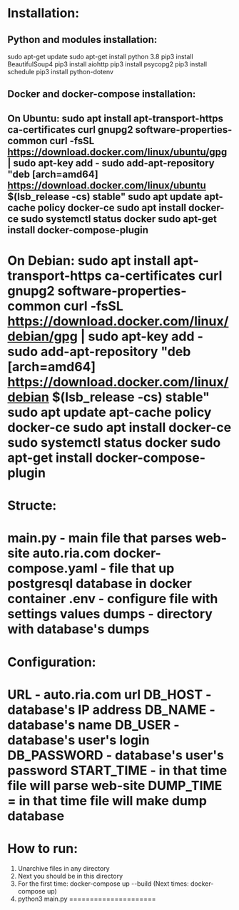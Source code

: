 Installation:
=====================
Python and modules installation:
---
sudo apt-get update
sudo apt-get install python 3.8
pip3 install BeautifulSoup4
pip3 install aiohttp
pip3 install psycopg2
pip3 install schedule
pip3 install python-dotenv


Docker and docker-compose installation:
---
On Ubuntu:
sudo apt install apt-transport-https ca-certificates curl gnupg2 software-properties-common
curl -fsSL https://download.docker.com/linux/ubuntu/gpg | sudo apt-key add -
sudo add-apt-repository "deb [arch=amd64] https://download.docker.com/linux/ubuntu $(lsb_release -cs) stable"
sudo apt update
apt-cache policy docker-ce
sudo apt install docker-ce
sudo systemctl status docker
sudo apt-get install docker-compose-plugin
---
On Debian:
sudo apt install apt-transport-https ca-certificates curl gnupg2 software-properties-common
curl -fsSL https://download.docker.com/linux/debian/gpg | sudo apt-key add -
sudo add-apt-repository "deb [arch=amd64] https://download.docker.com/linux/debian $(lsb_release -cs) stable"
sudo apt update
apt-cache policy docker-ce
sudo apt install docker-ce
sudo systemctl status docker
sudo apt-get install docker-compose-plugin
=====================


Structe:
=====================
main.py - main file that parses web-site auto.ria.com
docker-compose.yaml - file that up postgresql database in docker container
.env - configure file with settings values
dumps - directory with database's dumps
=====================

Configuration:
=====================
URL - auto.ria.com url
DB_HOST - database's IP address
DB_NAME - database's name
DB_USER - database's user's login 
DB_PASSWORD - database's user's password
START_TIME - in that time file will parse web-site
DUMP_TIME = in that time file will make dump database
=====================

How to run:
=====================
1. Unarchive files in any directory
2. Next you should be in this directory
3. For the first time: docker-compose up --build (Next times: docker-compose up)
4. python3 main.py
=====================